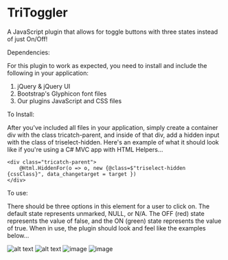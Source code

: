# TriToggler
A JavaScript plugin that allows for toggle buttons with three states instead of just On/Off!


Dependencies:

For this plugin to work as expected, you need to install and include the following in your application:

1) jQuery & jQuery UI
2) Bootstrap's Glyphicon font files
3) Our plugins JavaScript and CSS files


To Install: 

After you've included all files in your application, simply create a container div with the class tricatch-parent, and inside of that div, add a hidden input with the class of triselect-hidden.
Here's an example of what it should look like if you're using a C# MVC app with HTML Helpers...

```
<div class="tricatch-parent">
	@Html.HiddenFor(o => o, new {@class=$"triselect-hidden {cssClass}", data_changetarget = target })
</div>
```


To use: 

There should be three options in this element for a user to click on. The default state represents unmarked, NULL, or N/A. The OFF (red) state represents the value of false, and the ON (green) state represents the value of true.
When in use, the plugin should look and feel like the examples below...

![alt text](https://raw.githubusercontent.com/bug-Byte/TriToggler/blob/master/img/Capture.PNG)
![alt text](https://raw.githubusercontent.com/bug-Byte/TriToggler/blob/master/img/Capture1.PNG)
![image](https://raw.githubusercontent.com/bug-Byte/TriToggler/blob/master/img/Capture2.PNG)
![image](https://user-images.githubusercontent.com/20462076/34844199-b3dd6a40-f6de-11e7-86b3-9f655b5244ff.png)
